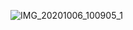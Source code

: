 
![IMG_20201006_100905_1](https://user-images.githubusercontent.com/67545874/95158181-c4af4900-07bc-11eb-8307-d59d28efef4d.jpg)

